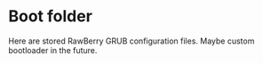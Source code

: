 # Boot folder

Here are stored RawBerry GRUB configuration files. Maybe custom bootloader in the future.